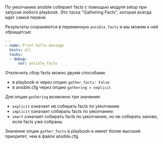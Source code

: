 По умолчанию ansible собирает facts с помощью модуля setup при запуске любого playbook. Это таска "Gathering Facts", которая всегда идет самой первой.

Результаты сохраняются в переменную `ansible_facts` и мы можем к ней обращатсья:

```yaml
---
- name: Print hello message
  hosts: all
  tasks:
  - debug:
      var: ansible_facts
```

Отключить сбор facts можно двумя способами:
- в playbook-е через опцию `gather_facts: False`
- в ansible.cfg через опцию `gathering = explicit`

Для опции `gathering` возможно три значения:
- `explicit` означает не собирать facts по умолчанию
- `implicit` означает собирать facts по умолчанию
- `smart` означает собирать facts по умолчанию, но не собирать заново, если facts уже собраны

Значение опции `gather_facts` в playbook-е имеет более высокий приоритет, чем в файле ansible.cfg.